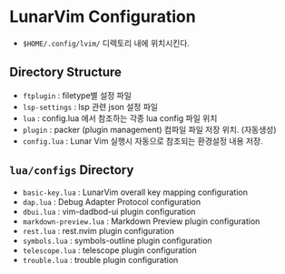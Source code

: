 # LunarVim Configuration

- `$HOME/.config/lvim/` 디렉토리 내에 위치시킨다.

## Directory Structure

- `ftplugin` : filetype별 설정 파일
- `lsp-settings` : lsp 관련 json 설정 파일
- `lua` : config.lua 에서 참조하는 각종 lua config 파일 위치
- `plugin` : packer (plugin management) 컴파일 파일 저장 위치. (자동생성)
- `config.lua` : Lunar Vim 실행시 자동으로 참조되는 환경설정 내용 저장.

## `lua/configs` Directory

- `basic-key.lua` : LunarVim overall key mapping configuration
- `dap.lua` : Debug Adapter Protocol configuration
- `dbui.lua` : vim-dadbod-ui plugin configuration
- `markdown-preview.lua` : Markdown Preview plugin configuration
- `rest.lua` : rest.nvim plugin configuration
- `symbols.lua` : symbols-outline plugin configuration
- `telescope.lua` : telescope plugin configuration
- `trouble.lua` : trouble plugin configuration
